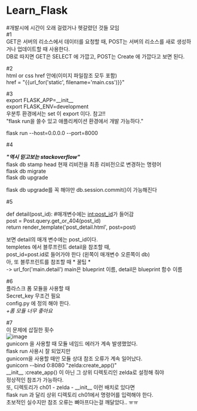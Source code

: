 # Learn_Flask
#개발시에 시간이 오래 걸렸거나 헷갈렸던 것들 모임  
#1  
GET은 서버의 리소스에서 데이터를 요청할 때, POST는 서버의 리소스를 새로 생성하거나 업데이트할 때 사용한다.  
DB로 따지면 GET은 SELECT 에 가깝고, POST는 Create 에 가깝다고 보면 된다.

#2  
html or css href 안에(이미지 파일참조 모두 포함)  
href = "{{url_for('static', filename='main.css')}}"

#3  
export FLASK_APP=\_\_init\_\_  
export FLASK_ENV=development  
우분투 환경에서는 set 이 export 이다. 참고!!  
"flask run을 쓸수 있고 애플리케이션 환경에서 개발 가능하다."  
  
flask run --host=0.0.0.0 --port=8000

#4  

__*"역시 믿고보는 stackoverflow"*__  
flask db stamp head 현재 리비전을 최종 리비전으로 변경하는 명령어  
flask db migrate  
flask db upgrade  
  
flask db upgrade를 꼭 해야만 db.session.commit()이 가능해진다  
  
  
#5

def detail(post_id): #매개변수에는 <int:post_id>가 들어감  
	post = Post.query.get_or_404(post_id)  
	return render_template('post_detail.html', post=post)  
  
보면 detail의 매개 변수에는 post_id이다.  
templetes 에서 블루프린트 detail을 참조할 때,  
post_id=post.id로 들어가야 한다 (왼쪽이 매개변수 오른쪽이 db)  
아, 또 블루프린트를 참조할 때 * 꿀팁 *  
-> url_for('main.detail') main은 blueprint 이름, detail은 blueprint 함수 이름

#6  
플라스크 폼 모듈을 사용할 때  
Secret_key 무조건 필요    
config.py 에 정의 해야 한다.  
_+폼 모듈 너무 좋아요_

#7  
이 문제에 삽질한 횟수  
![image](https://user-images.githubusercontent.com/45661217/134806966-9ee02c84-74f4-4b6d-aed4-46daea631f67.png)  
gunicorn 을 사용할 때 모듈 네임드 에러가 계속 발생했었다.  
flask run 사용시 잘 되었지만  
gunicorn을 사용할 때만 모듈 상대 참조 오류가 계속 일어났다.    
gunicorn --bind 0:8080 "zelda:create_app()"  
\_\_init\_\_ :create_app() 이 아닌 그 상위 디렉토리인 zelda로 설정해 줘야  
정상적인 참조가 가능하다.  
또, 디렉토리가 ch01 - zelda - \_\_init\_\_ 이런 배치로 있다면  
flask run 과 달리 상위 디렉토리 ch01에서 명령어를 입력해야 한다.  
초보적인 실수지만 참조 오류는 뼈아프다는걸 깨달았다.. ㅠㅠ    

